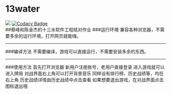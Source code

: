 # 13water
![](https://img.shields.io/badge/Hey!-Bro~-red)
[![Codacy Badge](https://api.codacy.com/project/badge/Grade/06f784b0e0f543969c50d50d7a93b4b7)](https://www.codacy.com/manual/TITIN24/13water?utm_source=github.com&amp;utm_medium=referral&amp;utm_content=TITIN24/13water&amp;utm_campaign=Badge_Grade)  
##蔡峰和陈金杰的十三水软件工程结对作业
###运行环境
兼容各种浏览器，不需要多余的运行环境，打开网页就能嗨。

***

###编译方法
不需要编译，游戏可以直接运行，不需要安装多余的东西。

***

###使用方法
首先打开浏览器
新用户注册账号，老用户直接登录
进入游戏就可以进入牌局
对战界面右上角可以打开背景音乐
同样设有排行榜、历史战绩等，均在右上角
历史战绩详情由历史战绩中点击查看
如果想要退出游戏，在对战界面点击图标退出哦

